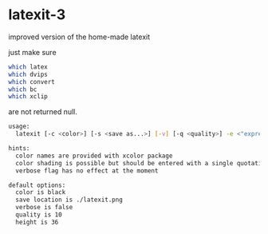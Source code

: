 # latexit-3
improved version of the home-made latexit

just make sure

```bash
which latex
which dvips
which convert
which bc
which xclip
```

are not returned null.

```bash
usage: 
  latexit [-c <color>] [-s <save as...>] [-v] [-q <quality>] -e <"expression">

hints:
  color names are provided with xcolor package
  color shading is possible but should be entered with a single quotation: 'green!50!black'
  verbose flag has no effect at the moment

default options:
  color is black
  save location is ./latexit.png
  verbose is false
  quality is 10
  height is 36
```
